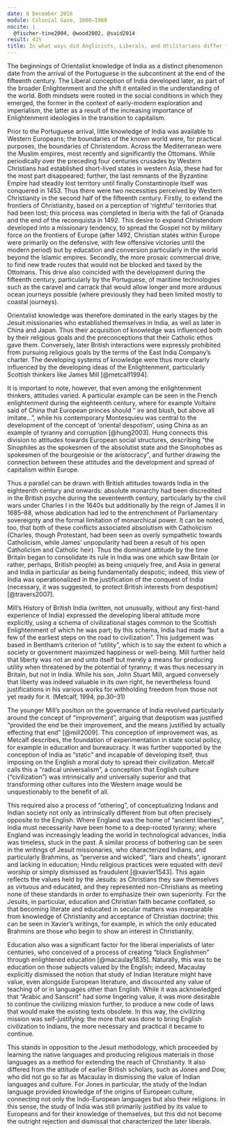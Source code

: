 ```yaml
---
date: 8 December 2016
module: Colonial Gaze, 1600–1960
nocite: |
  @fischer-tine2004, @wood2002, @said2014
result: 41%
title: In what ways did Anglicists, Liberals, and Utilitarians differ from ‘Orientalists’ in their attitudes and understandings of society, religion and culture in South Asia?
---
```


The beginnings of Orientalist knowledge of India as a distinct phenomenon date from the arrival of the Portuguese in the subcontinent at the end of the fifteenth century. The Liberal conception of India developed later, as part of the broader Enlightenment and the shift it entailed in the understanding of the world. Both mindsets were rooted in the social conditions in which they emerged, the former in the context of early-modern exploration and imperialism, the latter as a result of the increasing importance of Enlightenment ideologies in the transition to capitalism.

Prior to the Portuguese arrival, little knowledge of India was available to Western Europeans; the boundaries of the known world were, for practical purposes, the boundaries of Christendom. Across the Mediterranean were the Muslim empires, most recently and significantly the Ottomans. While periodically over the preceding four centuries crusades by Western Christians had established short-lived states in western Asia, these had for the most part disappeared; further, the last remnants of the Byzantine Empire had steadily lost territory until finally Constantinople itself was conquered in 1453. Thus there were two necessities perceived by Western Christianity in the second half of the fifteenth century. Firstly, to extend the frontiers of Christianity, based on a perception of ‘rightful’ territories that had been lost; this process was completed in Iberia with the fall of Granada and the end of the reconquista in 1492. This desire to expand Christendom developed into a missionary tendency, to spread the Gospel not by military force on the frontiers of Europe (after 1492, Christian states within Europe were primarily on the defensive, with few offensive victories until the modern period) but by education and conversion particularly in the world beyond the Islamic empires. Secondly, the more prosaic commercial drive, to find new trade routes that would not be blocked and taxed by the Ottomans. This drive also coincided with the development during the fifteenth century, particularly by the Portuguese, of maritime technologies such as the caravel and carrack that would allow longer and more arduous ocean journeys possible (where previously they had been limited mostly to coastal journeys).

Orientalist knowledge was therefore dominated in the early stages by the Jesuit missionaries who established themselves in India, as well as later in China and Japan. Thus their acquisition of knowledge was influenced both by their religious goals and the preconceptions that their Catholic ethos gave them. Conversely, later British interactions were expressly prohibited from pursuing religious goals by the terms of the East India Company’s charter. The developing systems of knowledge were thus more clearly influenced by the developing ideas of the Enlightenment, particularly Scottish thinkers like James Mill [@metcalf1994].

It is important to note, however, that even among the enlightenment thinkers, attitudes varied. A particular example can be seen in the French enlightenment during the eighteenth century, where for example Voltaire said of China that European princes should “ ire and blush, but above all imitate…”, while his contemporary Montesquieu was central to the development of the concept of ‘oriental despotism’, using China as an example of tyranny and corruption [@hung2003]. Hung connects this division to attitudes towards European social structures, describing “the Sinophiles as the spokesmen of the absolutist state and the Sinophobes as spokesmen of the bourgeoisie or the aristocracy”, and further drawing the connection between these attitudes and the development and spread of capitalism within Europe.

Thus a parallel can be drawn with British attitudes towards India in the eighteenth century and onwards: absolute monarchy had been discredited in the British psyche during the seventeenth century, particularly by the civil wars under Charles I in the 1640s but additionally by the reign of James II in 1685–88, whose abdication had led to the entrenchment of Parliamentary sovereignty and the formal limitation of monarchical power. It can be noted, too, that both of these conflicts associated absolutism with Catholicism (Charles, though Protestant, had been seen as overly sympathetic towards Catholicism, while James’ unpopularity had been a result of his open Catholicism and Catholic heir). Thus the dominant attitude by the time Britain began to consolidate its rule in India was one which saw Britain (or rather, perhaps, British people) as being uniquely free, and Asia in general and India in particular as being fundamentally despotic; indeed, this view of India was operationalized in the justification of the conquest of India (necessary, it was suggested, to protect British interests from despotism) [@travers2007].

Mill’s History of British India (written, not unusually, without any first-hand experience of India) expressed the developing liberal attitude more explicitly, using a schema of civilizational stages common to the Scottish Enlightenment of which he was part; by this schema, India had made “but a few of the earliest steps on the road to civilization”. This judgement was based in Bentham’s criterion of “utility”, which is to say the extent to which a society or government maximized happiness or well-being. Mill further held that liberty was not an end unto itself but merely a means for producing utility when threatened by the potential of tyranny; it was thus necessary in Britain, but not in India. While his son, John Stuart Mill, argued conversely that liberty was indeed valuable in its own right, he nevertheless found justifications in his various works for withholding freedom from those not yet ready for it. (Metcalf, 1994, pp.30–31)

The younger Mill’s position on the governance of India revolved particularly around the concept of “improvement”, arguing that despotism was justified “provided the end be their improvement, and the means justified by actually effecting that end” [@mill2009]. This conception of improvement was, as Metcalf describes, the foundation of experimentation in state social policy, for example in education and bureaucracy. It was further supported by the conception of India as “static” and incapable of developing itself, thus imposing on the English a moral duty to spread their civilization. Metcalf calls this a “radical universalism”, a conception that English culture (“civilization”) was intrinsically and universally superior and that transforming other cultures into the Western image would be unquestionably to the benefit of all.

This required also a process of “othering”, of conceptualizing Indians and Indian society not only as intrinsically different from but often precisely opposite to the English. Where England was the home of “ancient liberties”, India must necessarily have been home to a deep-rooted tyranny; where England was increasingly leading the world in technological advances, India was timeless, stuck in the past. A similar process of bothering can be seen in the writings of Jesuit missionaries, who characterized Indians, and particularly Brahmins, as “perverse and wicked”, “liars and cheats”, ignorant and lacking in education; Hindu religious practices were equated with devil worship or simply dismissed as fraudulent [@xavier1543]. This again reflects the values held by the Jesuits: as Christians they saw themselves as virtuous and educated, and they represented non-Christians as meeting none of these standards in order to emphasize their own superiority. For the Jesuits, in particular, education and Christian faith became conflated, so that becoming literate and educated in secular matters was inseparable from knowledge of Christianity and acceptance of Christian doctrine; this can be seen in Xavier’s writings, for example, in which the only educated Brahmins are those who begin to show an interest in Christianity.

Education also was a significant factor for the liberal imperialists of later centuries, who conceived of a process of creating “black Englishmen” through enlightened education [@macaulay1835]. Naturally, this was to be education on those subjects valued by the English; indeed, Macaulay explicitly dismissed the notion that study of Indian literature might have value, even alongside European literature, and discounted any value of teaching of or in languages other than English. While it was acknowledged that “Arabic and Sanscrit” had some lingering value, it was more desirable to continue the civilizing mission further, to produce a new code of laws that would make the existing texts obsolete. In this way, the civilizing mission was self-justifying: the more that was done to bring English civilization to Indians, the more necessary and practical it became to continue.

This stands in opposition to the Jesuit methodology, which proceeded by learning the native languages and producing religious materials in those languages as a method for extending the reach of Christianity. It also differed from the attitude of earlier British scholars, such as Jones and Dow, who did not go so far as Macaulay in dismissing the value of Indian languages and culture. For Jones in particular, the study of the Indian language provided knowledge of the origins of European culture, connecting not only the Indo-European languages but also their religions. In this sense, the study of India was still primarily justified by its value to Europeans and for their knowledge of themselves, but this did not become the outright rejection and dismissal that characterized the later liberals.
